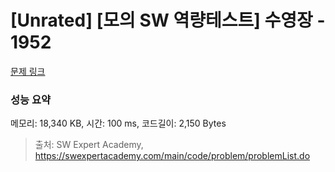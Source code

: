 # [Unrated] [모의 SW 역량테스트] 수영장 - 1952 

[문제 링크](https://swexpertacademy.com/main/code/problem/problemDetail.do?contestProbId=AV5PpFQaAQMDFAUq) 

### 성능 요약

메모리: 18,340 KB, 시간: 100 ms, 코드길이: 2,150 Bytes



> 출처: SW Expert Academy, https://swexpertacademy.com/main/code/problem/problemList.do